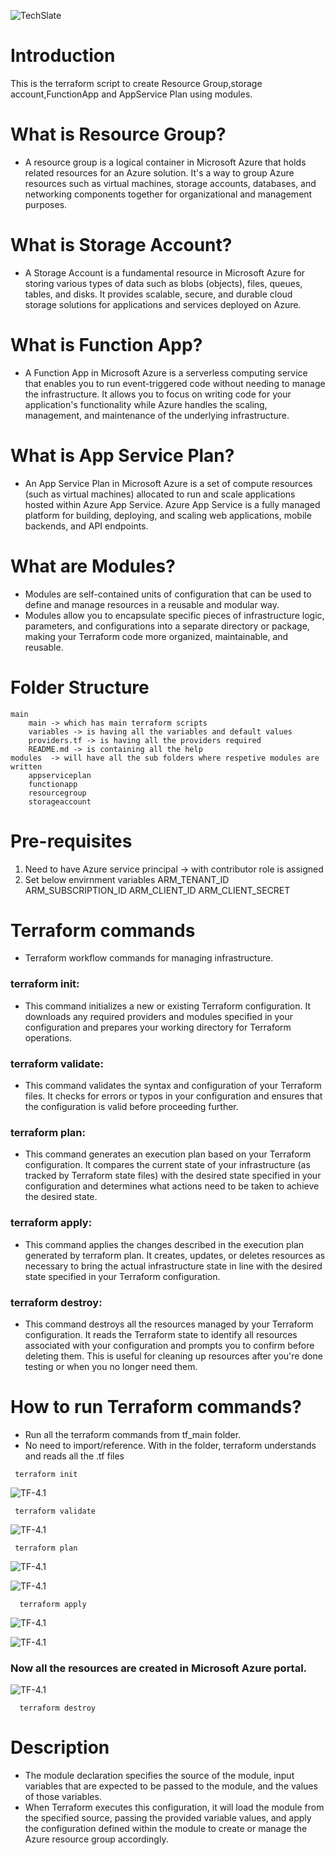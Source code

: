 ![TechSlate](./global/images/ts.png)

# Introduction 
 This is the terraform script to create Resource Group,storage account,FunctionApp and AppService Plan using modules.

# What is Resource Group?
 - A resource group is a logical container in Microsoft Azure that holds related resources for an Azure solution. It's a way to group Azure resources such as virtual machines, storage accounts, databases, and networking components together for organizational and management purposes.

# What is Storage Account?
 - A Storage Account is a fundamental resource in Microsoft Azure for storing various types of data such as blobs (objects), files, queues, tables, and disks. It provides scalable, secure, and durable cloud storage solutions for applications and services deployed on Azure. 

# What is Function App? 
 - A Function App in Microsoft Azure is a serverless computing service that enables you to run event-triggered code without needing to manage the infrastructure. It allows you to focus on writing code for your application's functionality while Azure handles the scaling, management, and maintenance of the underlying infrastructure.

# What is App Service Plan? 
 - An App Service Plan in Microsoft Azure is a set of compute resources (such as virtual machines) allocated to run and scale applications hosted within Azure App Service. Azure App Service is a fully managed platform for building, deploying, and scaling web applications, mobile backends, and API endpoints.

# What are Modules?
 -  Modules are self-contained units of configuration that can be used to define and manage resources in a reusable and modular way.
 - Modules allow you to encapsulate specific pieces of infrastructure logic, parameters, and configurations into a separate directory or package, making your Terraform code more organized, maintainable, and reusable.  
# Folder Structure
 	main 
        main -> which has main terraform scripts
        variables -> is having all the variables and default values
        providers.tf -> is having all the providers required
        README.md -> is containing all the help
    modules  -> will have all the sub folders where respetive modules are written
        appserviceplan
        functionapp
        resourcegroup
        storageaccount

# Pre-requisites
   1. Need to have Azure service principal -> with contributor role is assigned
   2. Set below envirnment variables
	    ARM_TENANT_ID
	    ARM_SUBSCRIPTION_ID
	    ARM_CLIENT_ID
	    ARM_CLIENT_SECRET

# Terraform commands
 - Terraform workflow commands for managing infrastructure.
### terraform init:
  - This command initializes a new or existing Terraform configuration. It downloads any required providers and modules specified in your configuration and prepares your working directory for Terraform operations.
### terraform validate:
  - This command validates the syntax and configuration of your Terraform files. It checks for errors or typos in your configuration and ensures that the configuration is valid before proceeding further.
### terraform plan:
  - This command generates an execution plan based on your Terraform configuration. It compares the current state of your infrastructure (as tracked by Terraform state files) with the desired state specified in your configuration and determines what actions need to be taken to achieve the desired state.
### terraform apply:
  - This command applies the changes described in the execution plan generated by terraform plan. It creates, updates, or deletes resources as necessary to bring the actual infrastructure state in line with the desired state specified in your Terraform configuration.
### terraform destroy:
  - This command destroys all the resources managed by your Terraform configuration. It reads the Terraform state to identify all resources associated with your configuration and prompts you to confirm before deleting them. This is useful for cleaning up resources after you're done testing or when you no longer need them.

# How to run Terraform commands?

  - Run all the terraform commands from tf_main folder.
  - No need to import/reference. With in the folder, terraform understands and reads all the .tf files
   
  ```
   terraform init
   ```

   ![TF-4.1](images/init.png)

  ```
   terraform validate
   ```
   ![TF-4.1](images/validate.png)

  ```
   terraform plan
   ```
   ![TF-4.1](images/plan1.png)

   ![TF-4.1](images/plan2.png)

 ```
   terraform apply
   ```
   ![TF-4.1](images/apply1.png)

   ![TF-4.1](images/apply2.png)

### Now all the resources are created in Microsoft Azure portal.

   ![TF-4.1](images/output.png)

 ```
   terraform destroy
   ```
    

    
# Description
 - The module declaration specifies the source of the module, input variables that are expected to be passed to the module, and the values of those variables.
 - When Terraform executes this configuration, it will load the module from the specified source, passing the provided variable values, and apply the configuration defined within the module to create or manage the Azure resource group accordingly.    

